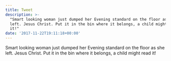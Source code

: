 ```yaml
---
title: Tweet
description: >-
  "Smart looking woman just dumped her Evening standard on the floor as she
  left. Jesus Christ. Put it in the bin where it belongs, a child might read
  it!"
date: '2017-11-22T19:11:18+00:00'
---
```

Smart looking woman just dumped her Evening standard on the floor as she left. Jesus Christ. Put it in the bin where it belongs, a child might read it!
